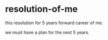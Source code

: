 # resolution-of-me
this resolution for 5 years forward career of me.

we must have a plan for the next 5 years.
